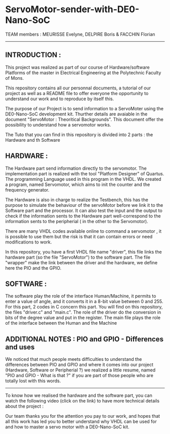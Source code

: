 # ServoMotor-sender-with-DE0-Nano-SoC

TEAM members : MEURISSE Evelyne, DELPIRE Boris & FACCHIN Florian

----------------------


INTRODUCTION :
------------

This project was realized as part of our course of Hardware/software Platforms of the master in Electrical Engineering at the Polytechnic Faculty of Mons. 

This repository contains all our personnal documents, a tutorial of our project as well as a README file to offer everyone the opportunity to understand our work and to reproduce by itself this.

The purpose of our Project is to send information to a ServoMoter using the DE0-Nano-SoC development kit. 
Thurther details are avaiable in the document "ServoMotor : Theoritical Backgrounds". This document offer the possibility to understand how a servomotor works. 

The Tuto that you can find in this repository is divided into 2 parts : the Hardware and th Software 


HARDWARE :
----------

The Hardware part send information directly to the servomotor. The implementation part is realized with the tool "Platform Designer" of Quartus. The programming Language used in this program in the VHDL. 
We created a program, named Servomotor, which aims to init the counter and the frequency generator.

The Hardware is also in charge to realize the Testbench, this has the purpose to simulate the behaviour of the servoMotor before we link it to the Software part and the processor. It can also test the input and the output to check if the information sents to the Hardware part well-correspond to the information sents to the peripherial ( in the other to the Servomotor).

There are many VHDL codes available online to command a servomotor , it is possible to use them but the risk is that it can contain errors or need modifications to work. 

In  this repository, you have a first VHDL file name "driver", this file links the hardware part (so the file "ServoMotor") to the software part. The file "wrapper" make the link between the driver and the hardware, we define here the PIO and the GPIO. 

SOFTWARE : 
-----------
The software play the role of the interface Human/Machine, it permits to enter a value of angle, and it converts it in a 8-bit value between 0 and 255. 
For this part, 2 codes in C concern this part. You will find on this repository, the files "driver.c" and "main.c". The role of the driver do the conversion in bits of the degree value and put in the register. The main file plays the role of the interface between the Human and the Machine     

ADDITIONAL NOTES : PIO and GPIO - Differences and uses
------------------------------------------------------

We noticed that much people meets difficulties to understand the differences between PIO and GPIO and where it comes into our project (Hardware, Software or Peripherial ?) we realized a little resume, named "PIO and GPIO - What is that ?" if you are part of those people who are totally lost with this words.

--------------------------------------------------------------------------------------------------------------------------------------
To know how we realised the hardware and the software part, you can watch the following video (click on the link) to have more technical details about the project :

Our team thanks you for the attention you pay to our work, and hopes that all this work has led you to better understand why VHDL can be used for and how to master a servo motor with a DE0-Nano-SoC kit.  
